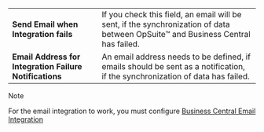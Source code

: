 |                                                         |                                                                                                      |
|---------------------------------------------------------|------------------------------------------------------------------------------------------------------|
| **Send Email when Integration fails**                   | If you check this field, an email will be sent, if the synchronization of data between OpSuite™ and Business Central has failed. |
| **Email Address for Integration Failure Notifications** | An email address needs to be defined, if emails should be sent as a notification, if the synchronization of data has failed. |

> [!NOTE]
> For the email integration to work, you must configure [Business Central Email Integration](../additional-setups.md#email-setup)